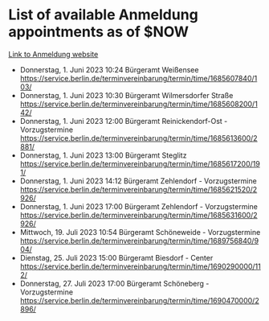 # List of available Anmeldung appointments as of $NOW
[Link to Anmeldung website](https://service.berlin.de/terminvereinbarung/termin/tag.php?termin=1&anliegen[]=120686&dienstleisterlist=122210,122217,327316,122219,327312,122227,327314,122231,327346,122243,327348,122254,122252,329742,122260,329745,122262,329748,122271,327278,122273,327274,122277,327276,330436,122280,327294,122282,327290,122284,327292,122291,327270,122285,327266,122286,327264,122296,327268,150230,329760,122297,327286,122294,327284,122312,329763,122314,329775,122304,327330,122311,327334,122309,327332,317869,122281,327352,122279,329772,122283,122276,327324,122274,327326,122267,329766,122246,327318,122251,327320,122257,327322,122208,327298,122226,327300&herkunft=http%3A%2F%2Fservice.berlin.de%2Fdienstleistung%2F120686%2F)
- Donnerstag, 1. Juni 2023 10:24 Bürgeramt Weißensee https://service.berlin.de/terminvereinbarung/termin/time/1685607840/103/
- Donnerstag, 1. Juni 2023 10:30 Bürgeramt Wilmersdorfer Straße https://service.berlin.de/terminvereinbarung/termin/time/1685608200/142/
- Donnerstag, 1. Juni 2023 12:00 Bürgeramt Reinickendorf-Ost - Vorzugstermine https://service.berlin.de/terminvereinbarung/termin/time/1685613600/2881/
- Donnerstag, 1. Juni 2023 13:00 Bürgeramt Steglitz https://service.berlin.de/terminvereinbarung/termin/time/1685617200/191/
- Donnerstag, 1. Juni 2023 14:12 Bürgeramt Zehlendorf - Vorzugstermine https://service.berlin.de/terminvereinbarung/termin/time/1685621520/2926/
- Donnerstag, 1. Juni 2023 17:00 Bürgeramt Zehlendorf - Vorzugstermine https://service.berlin.de/terminvereinbarung/termin/time/1685631600/2926/
- Mittwoch, 19. Juli 2023 10:54 Bürgeramt Schöneweide - Vorzugstermine https://service.berlin.de/terminvereinbarung/termin/time/1689756840/904/
- Dienstag, 25. Juli 2023 15:00 Bürgeramt Biesdorf - Center https://service.berlin.de/terminvereinbarung/termin/time/1690290000/112/
- Donnerstag, 27. Juli 2023 17:00 Bürgeramt Schöneberg - Vorzugstermine https://service.berlin.de/terminvereinbarung/termin/time/1690470000/2896/
